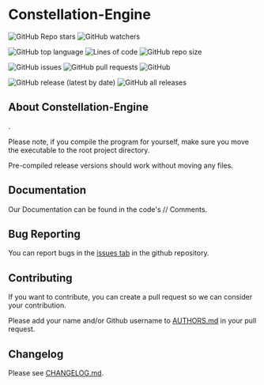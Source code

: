 # Constellation-Engine

![GitHub Repo stars](https://img.shields.io/github/stars/ConstellationGamesOrg/Constellation-Engine?style=social)
![GitHub watchers](https://img.shields.io/github/watchers/ConstellationGamesOrg/Constellation-Engine?style=social)

![GitHub top language](https://img.shields.io/github/languages/top/ConstellationGamesOrg/Constellation-Engine)
![Lines of code](https://img.shields.io/tokei/lines/github/ConstellationGamesOrg/Constellation-Engine)
![GitHub repo size](https://img.shields.io/github/repo-size/ConstellationGamesOrg/Constellation-Engine)

![GitHub issues](https://img.shields.io/github/issues/ConstellationGamesOrg/Constellation-Engine)
![GitHub pull requests](https://img.shields.io/github/issues-pr/ConstellationGamesOrg/Constellation-Engine)
![GitHub](https://img.shields.io/github/license/ConstellationGamesOrg/Constellation-Engine)

![GitHub release (latest by date)](https://img.shields.io/github/v/release/ConstellationGamesOrg/Constellation-Engine)
![GitHub all releases](https://img.shields.io/github/downloads/ConstellationGamesOrg/Constellation-Engine/total)

## About Constellation-Engine

.

Please note, if you compile the program for yourself, make sure you move the executable to the root project directory.

Pre-compiled release versions should work without moving any files.

## Documentation

Our Documentation can be found in the code's // Comments.

## Bug Reporting

You can report bugs in the [issues tab](https://github.com/ConstellationGamesOrg/Constellation-Engine/issues) in the github repository.

## Contributing

If you want to contribute, you can create a pull request so we can consider your contribution.

Please add your name and/or Github username to [AUTHORS.md](AUTHORS.md) in your pull request.

## Changelog

Please see [CHANGELOG.md](CHANGELOG.md).